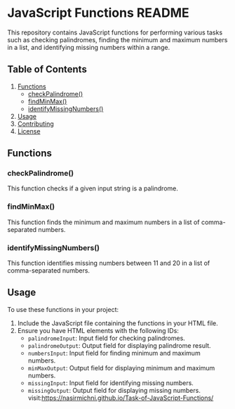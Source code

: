 # JavaScript Functions README

This repository contains JavaScript functions for performing various tasks such as checking palindromes, finding the minimum and maximum numbers in a list, and identifying missing numbers within a range.

## Table of Contents
1. [Functions](#functions)
    - [checkPalindrome()](#checkpalindrome)
    - [findMinMax()](#findminmax)
    - [identifyMissingNumbers()](#identifymissingnumbers)
2. [Usage](#usage)
3. [Contributing](#contributing)
4. [License](#license)

## Functions

### checkPalindrome()
This function checks if a given input string is a palindrome.

### findMinMax()
This function finds the minimum and maximum numbers in a list of comma-separated numbers.

### identifyMissingNumbers()
This function identifies missing numbers between 11 and 20 in a list of comma-separated numbers.

## Usage
To use these functions in your project:

1. Include the JavaScript file containing the functions in your HTML file.
2. Ensure you have HTML elements with the following IDs:
   - `palindromeInput`: Input field for checking palindromes.
   - `palindromeOutput`: Output field for displaying palindrome result.
   - `numbersInput`: Input field for finding minimum and maximum numbers.
   - `minMaxOutput`: Output field for displaying minimum and maximum numbers.
   - `missingInput`: Input field for identifying missing numbers.
   - `missingOutput`: Output field for displaying missing numbers.
visit:https://nasirmichni.github.io/Task-of-JavaScript-Functions/
